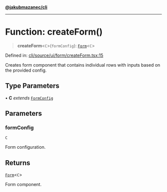 [**@jakubmazanec/cli**](../README.md)

---

# Function: createForm()

> **createForm**\<`C`\>(`formConfig`): [`Form`](../type-aliases/Form.md)\<`C`\>

Defined in:
[cli/source/ui/form/createForm.tsx:15](https://github.com/jakubmazanec/tools/blob/dd3219e5c9e39fb2c6c2fa06c4f20acd2118ac84/packages/cli/source/ui/form/createForm.tsx#L15)

Creates form component that contains individual rows with inputs based on the provided config.

## Type Parameters

• **C** _extends_ [`FormConfig`](../type-aliases/FormConfig.md)

## Parameters

### formConfig

`C`

Form configuration.

## Returns

[`Form`](../type-aliases/Form.md)\<`C`\>

Form component.
